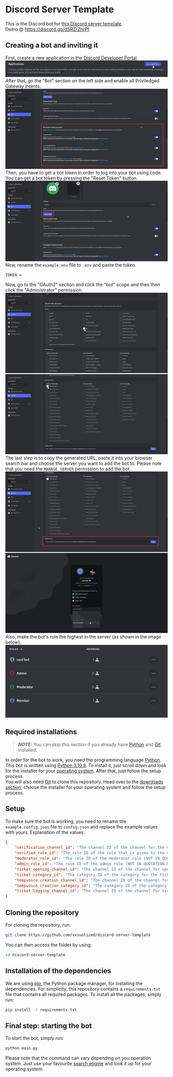 # Discord Server Template
This is the Discord bot for [this Discord server template](https://discord.new/CTX2M8MF4mun).\
Demo @ https://discord.gg/dSRZrZhrPf

## Creating a bot and inviting it
First, create a new application in the [Discord Developer Portal](https://discord.com/developers/applications).\
<img src="images/new_application.png">
After that, go the "Bot" section on the left side and enable all Priviledged Gateway Intents.\
<img src="images/enable_intents.png">
Then, you have to get a bot token in order to log into your bot using code. You can get a bot token by pressing the "Reset Token" button.
<img src="images/reset_token.png">
Now, rename the `example.env` file to `.env` and paste the token.
```
TOKEN = 
```
Now, go to the "OAuth2" section and click the "bot" scope and then then click the "Administrator" permission.
<img src="images/enable_bot_scope.png">
<img src="images/give_administrator_permission.png">
The last step is to copy the generated URL, paste it into your browser search bar and choose the server you want to add the bot to. Please note that you need the `MANAGE_SERVER` permission to add the bot.
<img src="images/copy_invite_link.png">
<img src="images/choose_server.png">
Also, make the bot's role the highest in the server (as shown in the image below).
<img src="images/highest_role.png">

## Required installations
> **_NOTE:_**  You can skip this section if you already have [Python](https://python.org) and [Git](https://git-scm.com) installed.

In order for the bot to work, you need the programming language [Python](https://python.org). This bot is written using [Python 3.10.8](https://www.python.org/downloads/release/python-3108). To install it, just scroll down and look for the installer for your [operating system](https://en.wikipedia.org/wiki/Operating_system). After that, just follow the setup process.\
You will also need [Git](https://git-scm.com) to clone this repository. Head over to the [downloads section](https://git-scm.com/downloads), choose the installer for your operating system and follow the setup process.

## Setup
To make sure the bot is working, you need to rename the `example.config.json` file to `config.json` and replace the example values with yours. Explanation of the values:
```json
{
    "verification_channel_id": "The channel ID of the channel for the verification message (NOT IN QUOTATION MARKS)",
    "verified_role_id": "The role ID of the role that is given to the user when verifying (NOT IN QUOTATION MARKS)",
    "moderator_role_id": "The role ID of the moderator role (NOT IN QUOTATION MARKS)",
    "admin_role_id": "The role ID of the admin role (NOT IN QUOTATION MARKS)",
    "ticket_opening_channel_id": "The channel ID of the channel for opening a ticket (NOT IN QUOTATION MARKS)",
    "ticket_category_id": "The category ID of the category for the ticket channels (NOT IN QUOTATION MARKS)",
    "tempvoice_creation_channel_id": "The channel ID of the channel for the temporary voice channel creation (NOT IN QUOTATION MARKS)",
    "tempvoice_creation_category_id": "The category ID of the category for the created temporary voice channels (NOT IN QUOTATION MARKS)",
    "ticket_logging_channel_id": "The channel ID of the channel for ticket logging (NOT IN QUOTATION MARKS)"
}
```

## Cloning the repository
For cloning the repository, run:
```bash
git clone https://github.com/vxsualized/discord-server-template
```
You can then access the folder by using:
```bash
cd discord-server-template
```

## Installation of the dependencies
We are using [pip](https://en.wikipedia.org/wiki/Pip_(package_manager)), the Python package manager, for installing the dependencies. For simplicity, this repository contains a `requirements.txt` file that contains all required packages. To install all the packages, simply run:
```bash
pip install -r requirements.txt
```

## Final step: starting the bot
To start the bot, simply run:
```bash
python main.py
```
Please note that the command can vary depending on you operation system. Just use your favourite [search engine](https://en.wikipedia.org/wiki/Search_engine) and look it up for your operating system.